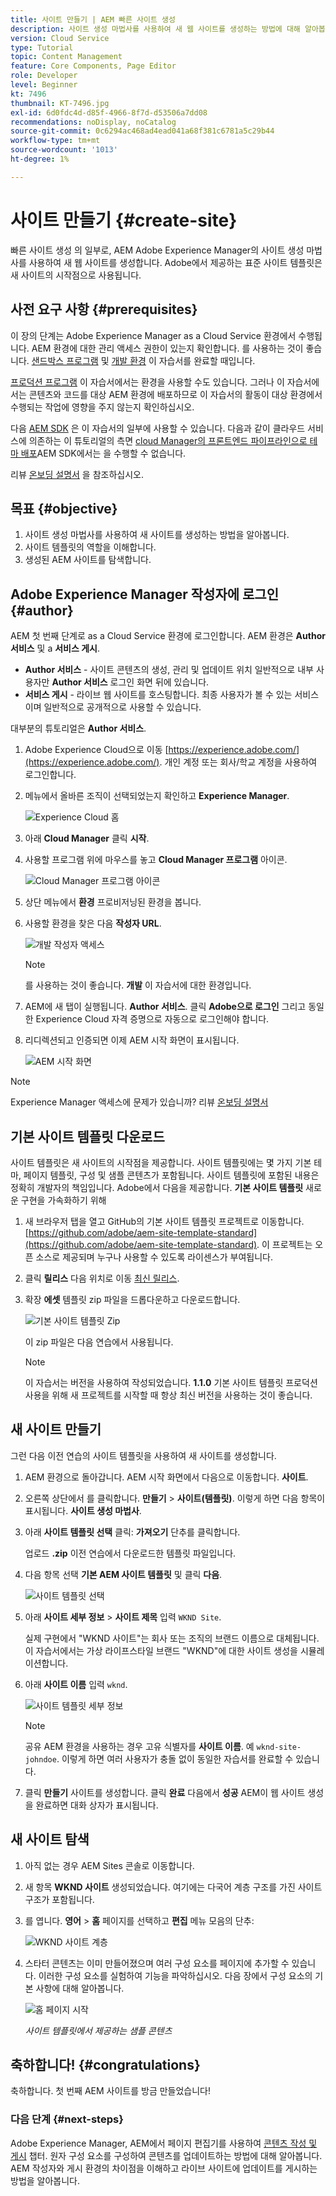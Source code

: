 ```yaml
---
title: 사이트 만들기 | AEM 빠른 사이트 생성
description: 사이트 생성 마법사를 사용하여 새 웹 사이트를 생성하는 방법에 대해 알아봅니다. Adobe에서 제공하는 표준 사이트 템플릿은 새 사이트의 시작점입니다.
version: Cloud Service
type: Tutorial
topic: Content Management
feature: Core Components, Page Editor
role: Developer
level: Beginner
kt: 7496
thumbnail: KT-7496.jpg
exl-id: 6d0fdc4d-d85f-4966-8f7d-d53506a7dd08
recommendations: noDisplay, noCatalog
source-git-commit: 0c6294ac468ad4ead041a68f381c6781a5c29b44
workflow-type: tm+mt
source-wordcount: '1013'
ht-degree: 1%

---
```


# 사이트 만들기 {#create-site}

빠른 사이트 생성 의 일부로, AEM Adobe Experience Manager의 사이트 생성 마법사를 사용하여 새 웹 사이트를 생성합니다. Adobe에서 제공하는 표준 사이트 템플릿은 새 사이트의 시작점으로 사용됩니다.

## 사전 요구 사항 {#prerequisites}

이 장의 단계는 Adobe Experience Manager as a Cloud Service 환경에서 수행됩니다. AEM 환경에 대한 관리 액세스 권한이 있는지 확인합니다. 를 사용하는 것이 좋습니다. [샌드박스 프로그램](https://experienceleague.adobe.com/docs/experience-manager-cloud-service/onboarding/getting-access/sandbox-programs/introduction-sandbox-programs.html) 및 [개발 환경](https://experienceleague.adobe.com/docs/experience-manager-cloud-service/implementing/using-cloud-manager/manage-environments.html) 이 자습서를 완료할 때입니다.

[프로덕션 프로그램](https://experienceleague.adobe.com/docs/experience-manager-cloud-service/content/implementing/using-cloud-manager/programs/introduction-production-programs.html) 이 자습서에서는 환경을 사용할 수도 있습니다. 그러나 이 자습서에서는 콘텐츠와 코드를 대상 AEM 환경에 배포하므로 이 자습서의 활동이 대상 환경에서 수행되는 작업에 영향을 주지 않는지 확인하십시오.

다음 [AEM SDK](https://experienceleague.adobe.com/docs/experience-manager-learn/cloud-service/local-development-environment-set-up/aem-runtime.html) 은 이 자습서의 일부에 사용할 수 있습니다. 다음과 같이 클라우드 서비스에 의존하는 이 튜토리얼의 측면 [cloud Manager의 프론트엔드 파이프라인으로 테마 배포](https://experienceleague.adobe.com/docs/experience-manager-learn/getting-started-wknd-tutorial-develop/site-template/theming.html)AEM SDK에서는 을 수행할 수 없습니다.

리뷰 [온보딩 설명서](https://experienceleague.adobe.com/docs/experience-manager-cloud-service/onboarding/home.html) 을 참조하십시오.

## 목표 {#objective}

1. 사이트 생성 마법사를 사용하여 새 사이트를 생성하는 방법을 알아봅니다.
1. 사이트 템플릿의 역할을 이해합니다.
1. 생성된 AEM 사이트를 탐색합니다.

## Adobe Experience Manager 작성자에 로그인 {#author}

AEM 첫 번째 단계로 as a Cloud Service 환경에 로그인합니다. AEM 환경은 **Author 서비스** 및 a **서비스 게시**.

* **Author 서비스** - 사이트 콘텐츠의 생성, 관리 및 업데이트 위치 일반적으로 내부 사용자만 **Author 서비스** 로그인 화면 뒤에 있습니다.
* **서비스 게시** - 라이브 웹 사이트를 호스팅합니다. 최종 사용자가 볼 수 있는 서비스이며 일반적으로 공개적으로 사용할 수 있습니다.

대부분의 튜토리얼은 **Author 서비스**.

1. Adobe Experience Cloud으로 이동 [https://experience.adobe.com/](https://experience.adobe.com/). 개인 계정 또는 회사/학교 계정을 사용하여 로그인합니다.
1. 메뉴에서 올바른 조직이 선택되었는지 확인하고 **Experience Manager**.

   ![Experience Cloud 홈](assets/create-site/experience-cloud-home-screen.png)

1. 아래 **Cloud Manager** 클릭 **시작**.
1. 사용할 프로그램 위에 마우스를 놓고 **Cloud Manager 프로그램** 아이콘.

   ![Cloud Manager 프로그램 아이콘](assets/create-site/cloud-manager-program-icon.png)

1. 상단 메뉴에서 **환경** 프로비저닝된 환경을 봅니다.

1. 사용할 환경을 찾은 다음 **작성자 URL**.

   ![개발 작성자 액세스](assets/create-site/access-dev-environment.png)

   >[!NOTE]
   >
   >를 사용하는 것이 좋습니다. **개발** 이 자습서에 대한 환경입니다.

1. AEM에 새 탭이 실행됩니다. **Author 서비스**. 클릭 **Adobe으로 로그인** 그리고 동일한 Experience Cloud 자격 증명으로 자동으로 로그인해야 합니다.

1. 리디렉션되고 인증되면 이제 AEM 시작 화면이 표시됩니다.

   ![AEM 시작 화면](assets/create-site/aem-start-screen.png)

>[!NOTE]
>
> Experience Manager 액세스에 문제가 있습니까? 리뷰 [온보딩 설명서](https://experienceleague.adobe.com/docs/experience-manager-cloud-service/onboarding/home.html)

## 기본 사이트 템플릿 다운로드

사이트 템플릿은 새 사이트의 시작점을 제공합니다. 사이트 템플릿에는 몇 가지 기본 테마, 페이지 템플릿, 구성 및 샘플 콘텐츠가 포함됩니다. 사이트 템플릿에 포함된 내용은 정확히 개발자의 책임입니다. Adobe에서 다음을 제공합니다. **기본 사이트 템플릿** 새로운 구현을 가속화하기 위해

1. 새 브라우저 탭을 열고 GitHub의 기본 사이트 템플릿 프로젝트로 이동합니다. [https://github.com/adobe/aem-site-template-standard](https://github.com/adobe/aem-site-template-standard). 이 프로젝트는 오픈 소스로 제공되며 누구나 사용할 수 있도록 라이센스가 부여됩니다.
1. 클릭 **릴리스** 다음 위치로 이동 [최신 릴리스](https://github.com/adobe/aem-site-template-standard/releases/latest).
1. 확장 **에셋** 템플릿 zip 파일을 드롭다운하고 다운로드합니다.

   ![기본 사이트 템플릿 Zip](assets/create-site/template-basic-zip-file.png)

   이 zip 파일은 다음 연습에서 사용됩니다.

   >[!NOTE]
   >
   > 이 자습서는 버전을 사용하여 작성되었습니다. **1.1.0** 기본 사이트 템플릿 프로덕션 사용을 위해 새 프로젝트를 시작할 때 항상 최신 버전을 사용하는 것이 좋습니다.

## 새 사이트 만들기

그런 다음 이전 연습의 사이트 템플릿을 사용하여 새 사이트를 생성합니다.

1. AEM 환경으로 돌아갑니다. AEM 시작 화면에서 다음으로 이동합니다. **사이트**.
1. 오른쪽 상단에서 를 클릭합니다. **만들기** > **사이트(템플릿)**. 이렇게 하면 다음 항목이 표시됩니다. **사이트 생성 마법사**.
1. 아래 **사이트 템플릿 선택** 클릭: **가져오기** 단추를 클릭합니다.

   업로드 **.zip** 이전 연습에서 다운로드한 템플릿 파일입니다.

1. 다음 항목 선택 **기본 AEM 사이트 템플릿** 및 클릭 **다음**.

   ![사이트 템플릿 선택](assets/create-site/select-site-template.png)

1. 아래 **사이트 세부 정보** > **사이트 제목** 입력 `WKND Site`.

   실제 구현에서 &quot;WKND 사이트&quot;는 회사 또는 조직의 브랜드 이름으로 대체됩니다. 이 자습서에서는 가상 라이프스타일 브랜드 &quot;WKND&quot;에 대한 사이트 생성을 시뮬레이션합니다.

1. 아래 **사이트 이름** 입력 `wknd`.

   ![사이트 템플릿 세부 정보](assets/create-site/site-template-details.png)

   >[!NOTE]
   >
   > 공유 AEM 환경을 사용하는 경우 고유 식별자를 **사이트 이름**. 예 `wknd-site-johndoe`. 이렇게 하면 여러 사용자가 충돌 없이 동일한 자습서를 완료할 수 있습니다.

1. 클릭 **만들기** 사이트를 생성합니다. 클릭 **완료** 다음에서 **성공** AEM이 웹 사이트 생성을 완료하면 대화 상자가 표시됩니다.

## 새 사이트 탐색

1. 아직 없는 경우 AEM Sites 콘솔로 이동합니다.
1. 새 항목 **WKND 사이트** 생성되었습니다. 여기에는 다국어 계층 구조를 가진 사이트 구조가 포함됩니다.
1. 를 엽니다. **영어** > **홈** 페이지를 선택하고 **편집** 메뉴 모음의 단추:

   ![WKND 사이트 계층](assets/create-site/wknd-site-starter-hierarchy.png)

1. 스타터 콘텐츠는 이미 만들어졌으며 여러 구성 요소를 페이지에 추가할 수 있습니다. 이러한 구성 요소를 실험하여 기능을 파악하십시오. 다음 장에서 구성 요소의 기본 사항에 대해 알아봅니다.

   ![홈 페이지 시작](assets/create-site/start-home-page.png)

   *사이트 템플릿에서 제공하는 샘플 콘텐츠*

## 축하합니다! {#congratulations}

축하합니다. 첫 번째 AEM 사이트를 방금 만들었습니다!

### 다음 단계 {#next-steps}

Adobe Experience Manager, AEM에서 페이지 편집기를 사용하여 [콘텐츠 작성 및 게시](author-content-publish.md) 챕터. 원자 구성 요소를 구성하여 콘텐츠를 업데이트하는 방법에 대해 알아봅니다. AEM 작성자와 게시 환경의 차이점을 이해하고 라이브 사이트에 업데이트를 게시하는 방법을 알아봅니다.
